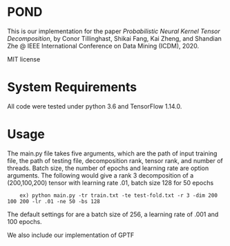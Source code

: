 # POND

This is our implementation for the paper _Probabilistic Neural Kernel Tensor Decomposition_, by Conor Tillinghast, Shikai Fang, Kai Zheng, and Shandian Zhe @  IEEE International Conference on Data Mining (ICDM), 2020.

MIT license


# System Requirements

All code were tested under python 3.6 and TensorFlow 1.14.0. 

# Usage 

The main.py file takes five arguments, which are the path of input training file, the path of testing file, decomposition rank, tensor rank, and number of threads. Batch size, the number of epochs and learning rate are option arguments. The following would give a rank 3 decomposition of a (200,100,200) tensor with learning rate .01, batch size 128 for 50 epochs

		ex) python main.py -tr train.txt -te test-fold.txt -r 3 -dim 200 100 200 -lr .01 -ne 50 -bs 128
		
The default settings for are a batch size of 256, a learning rate of .001 and 100 epochs.
	
We also include our implementation of GPTF


